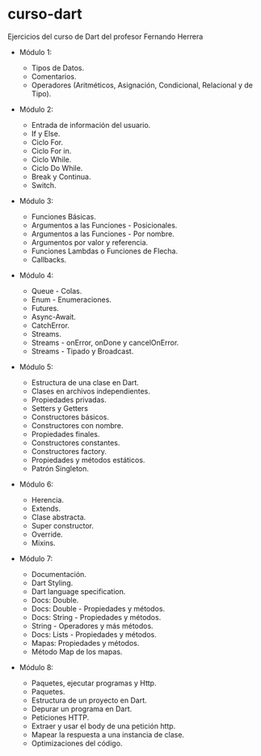 # curso-dart
Ejercicios del curso de Dart del profesor Fernando Herrera

* Módulo 1:
    - Tipos de Datos.
    - Comentarios.
    - Operadores (Aritméticos, Asignación, Condicional, Relacional y de Tipo).

* Módulo 2:
    - Entrada de información del usuario.
    - If y Else.
    - Ciclo For.
    - Ciclo For in.
    - Ciclo While.
    - Ciclo Do While.
    - Break y Continua.
    - Switch.

* Módulo 3:
    - Funciones Básicas.
    - Argumentos a las Funciones - Posicionales.
    - Argumentos a las Funciones - Por nombre.
    - Argumentos por valor y referencia.
    - Funciones Lambdas o Funciones de Flecha.
    - Callbacks.

* Módulo 4:
    - Queue - Colas.
    - Enum - Enumeraciones.
    - Futures.
    - Async-Await.
    - CatchError.
    - Streams.
    - Streams - onError, onDone y cancelOnError.
    - Streams - Tipado y Broadcast.

* Módulo 5:
    - Estructura de una clase en Dart.
    - Clases en archivos independientes.
    - Propiedades privadas.
    - Setters y Getters
    - Constructores básicos.
    - Constructores con nombre.
    - Propiedades finales.
    - Constructores constantes.
    - Constructores factory.
    - Propiedades y métodos estáticos.
    - Patrón Singleton.

* Módulo 6:
    - Herencia.
    - Extends.
    - Clase abstracta.
    - Super constructor.
    - Override.
    - Mixins.

* Módulo 7:
    - Documentación.
    - Dart Styling.
    - Dart language specification.
    - Docs: Double.
    - Docs: Double - Propiedades y métodos.
    - Docs: String - Propiedades y métodos.
    - String - Operadores y más métodos.
    - Docs: Lists - Propiedades y métodos.
    - Mapas: Propiedades y métodos.
    - Método Map de los mapas.

* Módulo 8:
    - Paquetes, ejecutar programas y Http.
    - Paquetes.
    - Estructura de un proyecto en Dart.
    - Depurar un programa en Dart.
    - Peticiones HTTP.
    - Extraer y usar el body de una petición http.
    - Mapear la respuesta a una instancia de clase.
    - Optimizaciones del código.

